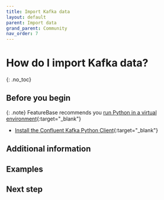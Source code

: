 ```yaml
---
title: Import Kafka data
layout: default
parent: Import data
grand_parent: Community
nav_order: 7
---
```


# How do I import Kafka data?
{: .no_toc}

## Before you begin

{: .note}
FeatureBase recommends you [run Python in a virtual environment](https://docs.python.org/3/library/venv.html){:target="_blank"}

* [Install the Confluent Kafka Python Client](https://docs.confluent.io/kafka-clients/python/current/overview.html#ak-python){:target="_blank"}


## Additional information

## Examples


## Next step
